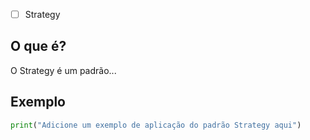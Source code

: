 
- [ ] Strategy
## O que é?
O Strategy é um padrão...

## Exemplo
```python
print("Adicione um exemplo de aplicação do padrão Strategy aqui")
```